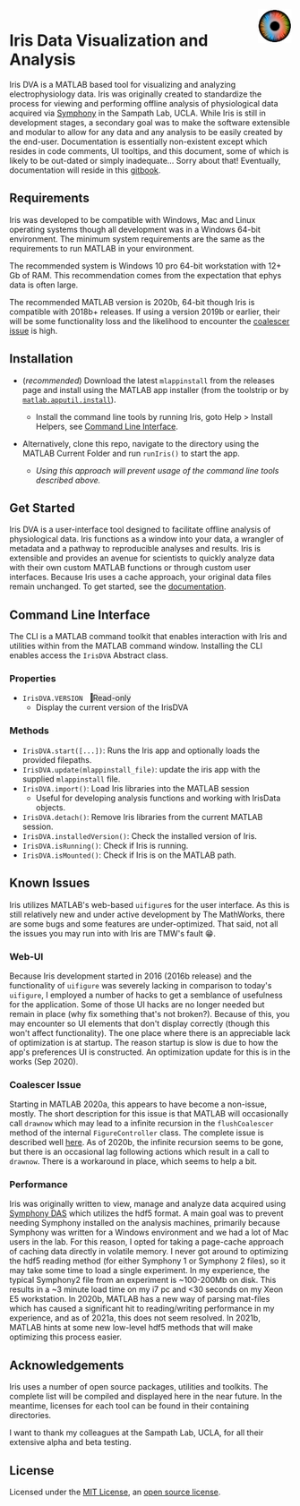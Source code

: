 <img src="./resources/img/Iris100px.png" align="right" height="60px" alt="Iris DVA Logo" title="Iris DVA" />

Iris Data Visualization and Analysis
====================================

Iris DVA is a MATLAB based tool for visualizing and analyzing electrophysiology data. Iris was originally created to standardize the process for viewing and performing offline analysis of physiological data acquired via [Symphony](https://symphony-das.github.io/) in the Sampath Lab, UCLA. While Iris is still in development stages, a secondary goal was to make the software extensible and modular to allow for any data and any analysis to be easily created by the end-user. Documentation is essentially non-existent except which resides in code comments, UI tooltips, and this document, some of which is likely to be out-dated or simply inadequate... Sorry about that! Eventually, documentation will reside in this [gitbook](https://sampathlab.gitbook.io/iris-dva).

## Requirements
Iris was developed to be compatible with Windows, Mac and Linux operating
systems though all development was in a Windows 64-bit environment.
The minimum system requirements are the same as the requirements to run MATLAB
in your environment.

The recommended system is Windows 10 pro 64-bit workstation with 12+ Gb of RAM.
This recommendation comes from the expectation that ephys data is often large.

The recommended MATLAB version is 2020b, 64-bit though Iris is compatible with
2018b+ releases. If using a version 2019b or earlier, their will be some
functionality loss and the likelihood to encounter the [coalescer
issue](#Coalescer-Issue) is high.

## Installation
* (*recommended*) Download the latest `mlappinstall` from the releases page and install using the
MATLAB app installer (from the toolstrip or by
[`matlab.apputil.install`](https://www.mathworks.com/help/matlab/ref/matlab.apputil.install.html?s_tid=srchtitle)).
  * Install the command line tools by running Iris, goto Help \> Install
    Helpers, see [Command Line Interface](#Command-Line-Interface).

* Alternatively, clone this repo, navigate to the directory using the MATLAB
  Current Folder and run `runIris()` to start the app.
  * *Using this approach will prevent usage of the command line tools described above.*

## Get Started
Iris DVA is a user-interface tool designed to facilitate offline analysis of physiological
data. Iris functions as a window into your data, a wrangler of metadata and a
pathway to reproducible analyses and results. Iris is extensible and provides an avenue for
scientists to quickly analyze data with their own custom MATLAB functions or
through custom user interfaces. Because Iris uses a cache approach, your original
data files remain unchanged. To get started, see the [documentation](https://sampathlab.gitbook.io/iris-dva).

## Command Line Interface
The CLI is a MATLAB command toolkit that enables interaction with Iris and utilities within
from the MATLAB command window. Installing the CLI enables access the `IrisDVA`
Abstract class.

### Properties
* `IrisDVA.VERSION` <span style="margin-left:10px;border-left:4px solid;border-color:#4b4b4b;background-color:#eee;">Read-only</span>
  * Display the current version of the IrisDVA 

### Methods
* `IrisDVA.start([...])`: Runs the Iris app and optionally loads the provided filepaths.
* `IrisDVA.update(mlappinstall_file)`: update the iris app with the supplied
  `mlappinstall` file.
* `IrisDVA.import()`: Load Iris libraries into the MATLAB session
  * Useful for developing analysis functions and working with IrisData objects.
* `IrisDVA.detach()`: Remove Iris libraries from the current MATLAB session.
* `IrisDVA.installedVersion()`: Check the installed version of Iris.
* `IrisDVA.isRunning()`: Check if Iris is running.
* `IrisDVA.isMounted()`: Check if Iris is on the MATLAB path.

## Known Issues
Iris utilizes MATLAB's web-based `uifigure`s for the user interface. As this is
still relatively new and under active development by The MathWorks, there are
some bugs and some features are under-optimized. That said, not all the issues
you may run into with Iris are TMW's fault :grin:.

### Web-UI
Because Iris development started in 2016 (2016b release) and the functionality of
`uifigure` was severely lacking in comparison to today's `uifigure`, I employed
a number of hacks to get a semblance of usefulness for the application. Some of
those UI hacks are no longer needed but remain in place (why fix something
that's not broken?). Because of this, you may encounter so UI elements that
don't display correctly (though this won't affect functionality). The one place
where there is an appreciable lack of optimization is at startup. The reason
startup is slow is due to how the app's preferences UI is constructed. An
optimization update for this is in the works (Sep 2020).

### Coalescer Issue
Starting in MATLAB 2020a, this appears to have become a non-issue, mostly. The
short description for this issue is that MATLAB will occasionally call `drawnow`
which may lead to a infinite recursion in the `flushCoalescer` method of the
internal `FigureController` class. The complete issue is described well
[here](https://www.mathworks.com/matlabcentral/answers/467671-real-time-plotting-slow-figurecontroller-flushcoalescer-needs-a-lot-of-memory-and-cpu-time).
As of 2020b, the infinite recursion seems to be gone, but there is an occasional
lag following actions which result in a call to `drawnow`. There is a workaround
in place, which seems to help a bit.

### Performance
Iris was originally written to view, manage and analyze data acquired using
[Symphony DAS](https://symphony-das.github.io/) which utilizes the hdf5 format.
A main goal was to prevent needing Symphony installed on the analysis machines,
primarily because Symphony was written for a Windows environment and
we had a lot of Mac users in the lab. For this reason, I opted for taking a
page-cache approach of caching data directly in volatile memory. I never got
around to optimizing the hdf5 reading method (for either Symphony 1 or Symphony
2 files), so it may take some time to load a single experiment. In my experience, the
typical Symphony2 file from an experiment is ~100-200Mb on disk. This
results in a ~3 minute load time on my i7 pc and <30 seconds on my Xeon E5
workstation. In 2020b, MATLAB has a new way of parsing mat-files which has
caused a significant hit to reading/writing performance in my experience, and as
of 2021a, this does not seem resolved. In 2021b, MATLAB hints at some new
low-level hdf5 methods that will make optimizing this process easier. 

## Acknowledgements

Iris uses a number of open source packages, utilities and toolkits. The complete
list will be compiled and displayed here in the near future. In the meantime,
licenses for each tool can be found in their containing directories.

I want to thank my colleagues at the Sampath Lab, UCLA, for all their extensive
alpha and beta testing.

## License

Licensed under the [MIT License](https://opensource.org/licenses/MIT), an [open source license](https://opensource.org/docs/osd).